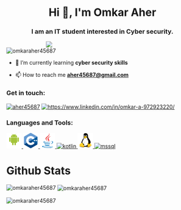 <h1 align="center">Hi 👋, I'm Omkar Aher</h1>
<h3 align="center">I am an IT student interested in Cyber security.</h3>
<img align="right" width ="400" src="https://media.tenor.com/Ug6cbVA1ZsMAAAAM/developer.gif"

<p align="left"> <img src="https://komarev.com/ghpvc/?username=omkaraher45687&label=Profile%20views&color=0e75b6&style=flat" alt="omkaraher45687" /> </p>

- 🌱 I’m currently learning **cyber security skills**

- 📫 How to reach me **aher45687@gmail.com**

<h3 align="left">Get in touch:</h3>
<p align="left">
<a href="https://twitter.com/aher45687" target="blank"><img align="center" src="https://raw.githubusercontent.com/rahuldkjain/github-profile-readme-generator/master/src/images/icons/Social/twitter.svg" alt="aher45687" height="30" width="40" /></a>
<a href="https://linkedin.com/in/https://www.linkedin.com/in/omkar-a-972923220/" target="blank"><img align="center" src="https://raw.githubusercontent.com/rahuldkjain/github-profile-readme-generator/master/src/images/icons/Social/linked-in-alt.svg" alt="https://www.linkedin.com/in/omkar-a-972923220/" height="30" width="40" /></a>
</p>

<h3 align="left">Languages and Tools:</h3>
<p align="left"> <a href="https://developer.android.com" target="_blank" rel="noreferrer"> <img src="https://raw.githubusercontent.com/devicons/devicon/master/icons/android/android-original-wordmark.svg" alt="android" width="40" height="40"/> </a> <a href="https://www.w3schools.com/cpp/" target="_blank" rel="noreferrer"> <img src="https://raw.githubusercontent.com/devicons/devicon/master/icons/cplusplus/cplusplus-original.svg" alt="cplusplus" width="40" height="40"/> </a> <a href="https://www.java.com" target="_blank" rel="noreferrer"> <img src="https://raw.githubusercontent.com/devicons/devicon/master/icons/java/java-original.svg" alt="java" width="40" height="40"/> </a> <a href="https://kotlinlang.org" target="_blank" rel="noreferrer"> <img src="https://www.vectorlogo.zone/logos/kotlinlang/kotlinlang-icon.svg" alt="kotlin" width="40" height="40"/> </a> <a href="https://www.linux.org/" target="_blank" rel="noreferrer"> <img src="https://raw.githubusercontent.com/devicons/devicon/master/icons/linux/linux-original.svg" alt="linux" width="40" height="40"/> </a> <a href="https://www.microsoft.com/en-us/sql-server" target="_blank" rel="noreferrer"> <img src="https://www.svgrepo.com/show/303229/microsoft-sql-server-logo.svg" alt="mssql" width="40" height="40"/> </a> </p>

# Github Stats
<p><img align="left" src="https://github-readme-stats.vercel.app/api/top-langs?username=omkaraher45687&show_icons=true&locale=en&layout=compact" alt="omkaraher45687" /></p>

<p>&nbsp;<img align="center" src="https://github-readme-stats.vercel.app/api?username=omkaraher45687&show_icons=true&locale=en" alt="omkaraher45687" /></p>

<p><img align="center" src="https://github-readme-streak-stats.herokuapp.com/?user=omkaraher45687&" alt="omkaraher45687" /></p>
